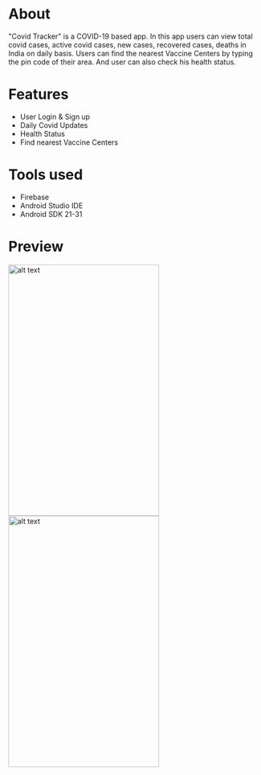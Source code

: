 # About 

"Covid Tracker" is a COVID-19 based app. In this app users can view total covid cases, active covid cases, new cases, recovered cases, deaths in India on daily basis.
Users can find the nearest Vaccine Centers by typing the pin code of their area. And user can also check his health status.

# Features

* User Login & Sign up
* Daily Covid Updates
* Health Status
* Find nearest Vaccine Centers

# Tools used
* Firebase
* Android Studio IDE
* Android SDK 21-31

# Preview
<p float="left">
<img src="https://github.com/Himanshu328/Covid-Tracker/blob/master/home.jpg" alt="alt text" width="300" height="500">
<img src="https://github.com/Himanshu328/Covid-Tracker/blob/master/vaccine.jpg" alt="alt text" width="300" height="500">
</p>
